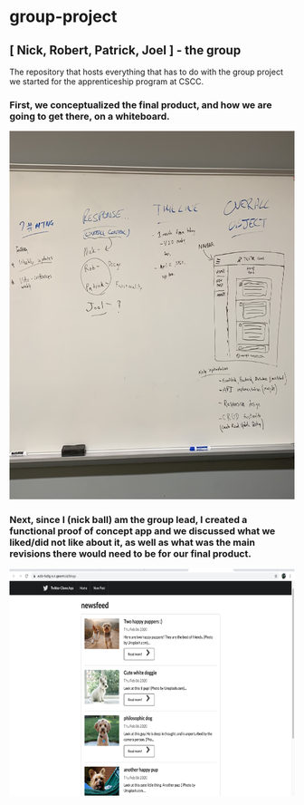 # group-project
## [ Nick, Robert, Patrick, Joel ] - the group
The repository that hosts everything that has to do with the group project we started for the apprenticeship program at CSCC.

### First, we conceptualized the final product, and how we are going to get there, on a whiteboard.
<p align="center">
  <img width="650" height="650" src="concept.jpg">
</p>

### Next, since I (nick ball) am the group lead, I created a functional proof of concept app and we discussed what we liked/did not like about it, as well as what was the main revisions there would need to be for our final product.
<p align="center">
  <img width="700" height="400" src="proofOfConcept.png">
</p>

